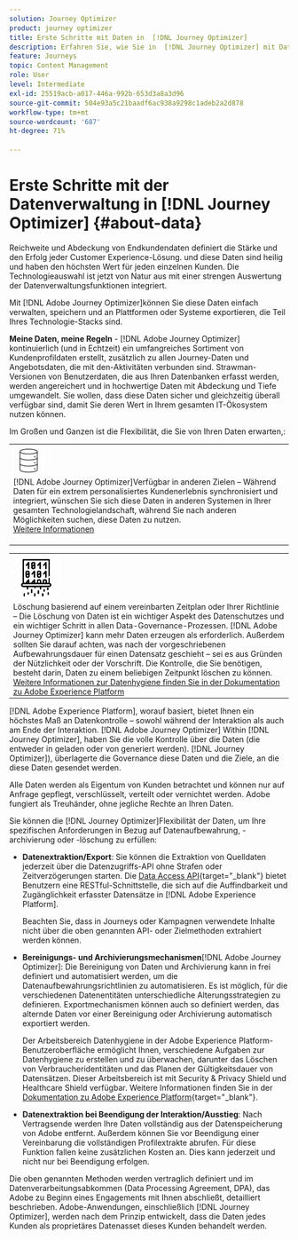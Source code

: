 ```yaml
---
solution: Journey Optimizer
product: journey optimizer
title: Erste Schritte mit Daten in  [!DNL Journey Optimizer]
description: Erfahren Sie, wie Sie in  [!DNL Journey Optimizer] mit Daten arbeiten
feature: Journeys
topic: Content Management
role: User
level: Intermediate
exl-id: 25519acb-a017-446a-992b-653d3a8a3d96
source-git-commit: 504e93a5c21baadf6ac938a9298c1adeb2a2d878
workflow-type: tm+mt
source-wordcount: '687'
ht-degree: 71%

---
```


# Erste Schritte mit der Datenverwaltung in [!DNL Journey Optimizer] {#about-data}

Reichweite und Abdeckung von Endkundendaten definiert die Stärke und den Erfolg jeder Customer Experience-Lösung. und diese Daten sind heilig und haben den höchsten Wert für jeden einzelnen Kunden. Die Technologieauswahl ist jetzt von Natur aus mit einer strengen Auswertung der Datenverwaltungsfunktionen integriert.

Mit [!DNL Adobe Journey Optimizer]können Sie diese Daten einfach verwalten, speichern und an Plattformen oder Systeme exportieren, die Teil Ihres Technologie-Stacks sind.

**Meine Daten, meine Regeln** - [!DNL Adobe Journey Optimizer] kontinuierlich (und in Echtzeit) ein umfangreiches Sortiment von Kundenprofildaten erstellt, zusätzlich zu allen Journey-Daten und Angebotsdaten, die mit den-Aktivitäten verbunden sind. Strawman-Versionen von Benutzerdaten, die aus Ihren Datenbanken erfasst werden, werden angereichert und in hochwertige Daten mit Abdeckung und Tiefe umgewandelt. Sie wollen, dass diese Daten sicher und gleichzeitig überall verfügbar sind, damit Sie deren Wert in Ihrem gesamten IT-Ökosystem nutzen können.

Im Großen und Ganzen ist die Flexibilität, die Sie von Ihren Daten erwarten,:


<table style="table-layout:fixed">
<tr style="border: 0;">
  <td>
    <div><img alt="Ziele" src="assets/do-not-localize/dest.png" /> 
 <br>[!DNL Adobe Journey Optimizer]Verfügbar in anderen Zielen – Während Daten für ein extrem personalisiertes Kundenerlebnis synchronisiert und integriert, wünschen Sie sich diese Daten in anderen Systemen in Ihrer gesamten Technologielandschaft, während Sie nach anderen Möglichkeiten suchen, diese Daten zu nutzen.
    <div>
     <a href="../start/ajo-integrations.md">Weitere Informationen</a></div>
    </div>
    <br>
  </td>
</tr>
</table>

<!--td>
    <div><img alt="retention" src="assets/do-not-localize/retention.png" />  
    <br>Retained for a stipulated duration – Industry or regional regulations (such as GDPR or CCPA) or internal data governance policies stipulate how long or how short a duration, data needs to be maintained or archived in Adobe Experience Platform Data Lake. <a href="../privacy/get-started-privacy.md">Learn more</a></div>
  </td>
</tr>
<tr style="border: 0;"-->
<table style="table-layout:fixed">
<tr style="border: 0;">
  <td>
    <div><img alt="Richtlinie" src="assets/do-not-localize/policy.png" /> 
 <br>Löschung basierend auf einem vereinbarten Zeitplan oder Ihrer Richtlinie – Die Löschung von Daten ist ein wichtiger Aspekt des Datenschutzes und ein wichtiger Schritt in allen Data-Governance-Prozessen. [!DNL Adobe Journey Optimizer] kann mehr Daten erzeugen als erforderlich. Außerdem sollten Sie darauf achten, was nach der vorgeschriebenen Aufbewahrungsdauer für einen Datensatz geschieht – sei es aus Gründen der Nützlichkeit oder der Vorschrift. Die Kontrolle, die Sie benötigen, besteht darin, Daten zu einem beliebigen Zeitpunkt löschen zu können. <a href="https://experienceleague.adobe.com/docs/experience-platform/hygiene/ui/overview.html?lang=de">Weitere Informationen zur Datenhygiene finden Sie in der Dokumentation zu Adobe Experience Platform</a></div>
  </td>
</tr>
</table>

[!DNL Adobe Experience Platform], worauf basiert, bietet Ihnen ein höchstes Maß an Datenkontrolle – sowohl während der Interaktion als auch am Ende der Interaktion. [!DNL Adobe Journey Optimizer] Within [!DNL Journey Optimizer], haben Sie die volle Kontrolle über die Daten (die entweder in geladen oder von generiert werden). [!DNL Journey Optimizer]), überlagerte die Governance diese Daten und die Ziele, an die diese Daten gesendet werden.

Alle Daten werden als Eigentum von Kunden betrachtet und können nur auf Anfrage gepflegt, verschlüsselt, verteilt oder vernichtet werden. Adobe fungiert als Treuhänder, ohne jegliche Rechte an Ihren Daten.

Sie können die [!DNL Journey Optimizer]Flexibilität der Daten, um Ihre spezifischen Anforderungen in Bezug auf Datenaufbewahrung, -archivierung oder -löschung zu erfüllen:

* **Datenextraktion/Export**: Sie können die Extraktion von Quelldaten jederzeit über die Datenzugriffs-API ohne Strafen oder Zeitverzögerungen starten. Die [Data Access API](https://experienceleague.adobe.com/docs/experience-platform/data-access/api.html?lang=de){target=&quot;_blank&quot;} bietet Benutzern eine RESTful-Schnittstelle, die sich auf die Auffindbarkeit und Zugänglichkeit erfasster Datensätze in [!DNL Adobe Experience Platform]. <!--In the future (on roadmap), you can use file-based destinations to export and migrate log data from Adobe Journey Optimizer. -->

   Beachten Sie, dass in Journeys oder Kampagnen verwendete Inhalte nicht über die oben genannten API- oder Zielmethoden extrahiert werden können.

<!--
* **Profile Service Data Retention**: For Behavioral and Time series data appended to any Profile, you may choose to use Journey Optimizer’s default setting of retaining this data for up to 30 days from the date of its addition to a Profile, or until an alternative time-period selected by the you. The time that Adobe keeps this data varies from contract to contract, and is outlined in an organization’s data retention policy.

  Learn more about Experience Event expirations in [Adobe Experience Platform documentation](https://experienceleague.adobe.com/docs/experience-platform/profile/event-expirations.html){target="_blank"}.
-->

* **Bereinigungs- und Archivierungsmechanismen**[!DNL Adobe Journey Optimizer]: Die Bereinigung von Daten und Archivierung kann in frei definiert und automatisiert werden, um die Datenaufbewahrungsrichtlinien zu automatisieren. Es ist möglich, für die verschiedenen Datenentitäten unterschiedliche Alterungsstrategien zu definieren. Exportmechanismen können auch so definiert werden, das alternde Daten vor einer Bereinigung oder Archivierung automatisch exportiert werden.

   Der Arbeitsbereich Datenhygiene in der Adobe Experience Platform-Benutzeroberfläche ermöglicht Ihnen, verschiedene Aufgaben zur Datenhygiene zu erstellen und zu überwachen, darunter das Löschen von Verbraucheridentitäten und das Planen der Gültigkeitsdauer von Datensätzen. Dieser Arbeitsbereich ist mit Security &amp; Privacy Shield und Healthcare Shield verfügbar. Weitere Informationen finden Sie in der [Dokumentation zu Adobe Experience Platform](https://experienceleague.adobe.com/docs/experience-platform/hygiene/ui/overview.html?lang=de){target=&quot;_blank&quot;}.

<!--
* **Data Lake and Deletions**: Customer Data stored in the Data Lake can be retained by Journey Optimizer:
    
    * for 7 days to facilitate the onboarding of Customer Data into the Profile Services, after which it may be permanently deleted, or
    * until chosen to be deleted by you

-->

* **Datenextraktion bei Beendigung der Interaktion/Ausstieg**: Nach Vertragsende werden Ihre Daten vollständig aus der Datenspeicherung von Adobe entfernt. Außerdem können Sie vor Beendigung einer Vereinbarung die vollständigen Profilextrakte abrufen. Für diese Funktion fallen keine zusätzlichen Kosten an. Dies kann jederzeit und nicht nur bei Beendigung erfolgen.

Die oben genannten Methoden werden vertraglich definiert und im Datenverarbeitungsabkommen (Data Processing Agreement, DPA), das Adobe zu Beginn eines Engagements mit Ihnen abschließt, detailliert beschrieben. Adobe-Anwendungen, einschließlich [!DNL Journey Optimizer], werden nach dem Prinzip entwickelt, dass die Daten jedes Kunden als proprietäres Datenasset dieses Kunden behandelt werden.
